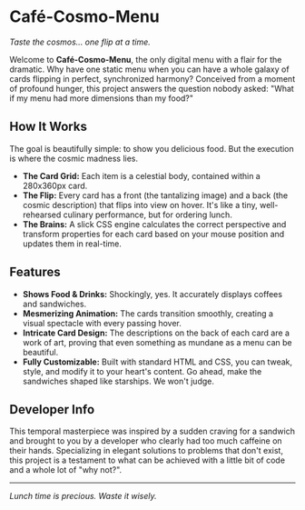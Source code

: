 # Café-Cosmo-Menu

*Taste the cosmos... one flip at a time.*

Welcome to **Café-Cosmo-Menu**, the only digital menu with a flair for the dramatic. Why have one static menu when you can have a whole galaxy of cards flipping in perfect, synchronized harmony? Conceived from a moment of profound hunger, this project answers the question nobody asked: "What if my menu had more dimensions than my food?"

## How It Works

The goal is beautifully simple: to show you delicious food. But the execution is where the cosmic madness lies.

* **The Card Grid:** Each item is a celestial body, contained within a 280x360px card.
* **The Flip:** Every card has a front (the tantalizing image) and a back (the cosmic description) that flips into view on hover. It's like a tiny, well-rehearsed culinary performance, but for ordering lunch.
* **The Brains:** A slick CSS engine calculates the correct perspective and transform properties for each card based on your mouse position and updates them in real-time.

## Features

* **Shows Food & Drinks:** Shockingly, yes. It accurately displays coffees and sandwiches.
* **Mesmerizing Animation:** The cards transition smoothly, creating a visual spectacle with every passing hover.
* **Intricate Card Design:** The descriptions on the back of each card are a work of art, proving that even something as mundane as a menu can be beautiful.
* **Fully Customizable:** Built with standard HTML and CSS, you can tweak, style, and modify it to your heart's content. Go ahead, make the sandwiches shaped like starships. We won't judge.

## Developer Info

This temporal masterpiece was inspired by a sudden craving for a sandwich and brought to you by a developer who clearly had too much caffeine on their hands. Specializing in elegant solutions to problems that don't exist, this project is a testament to what can be achieved with a little bit of code and a whole lot of "why not?".

---

*Lunch time is precious. Waste it wisely.*
